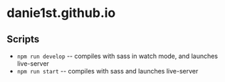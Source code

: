 danie1st.github.io
=========================================

## Scripts
* ```npm run develop``` -- compiles with sass in watch mode, and launches live-server
* ```npm run start``` -- compiles with sass and launches live-server
